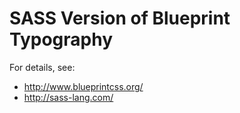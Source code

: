 # SASS Version of Blueprint Typography #

For details, see: 
* http://www.blueprintcss.org/
* http://sass-lang.com/
